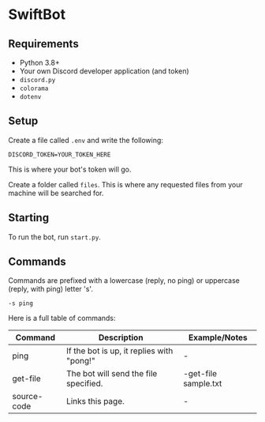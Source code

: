 # SwiftBot

## Requirements
* Python 3.8+
* Your own Discord developer application (and token)
* `discord.py`
* `colorama`
* `dotenv`
## Setup
Create a file called `.env` and write the following:
```env
DISCORD_TOKEN=YOUR_TOKEN_HERE
```
This is where your bot's token will go.

Create a folder called `files`. This is where any requested files from your machine will be searched for.

## Starting

To run the bot, run `start.py`.

## Commands

Commands are prefixed with a lowercase (reply, no ping) or uppercase (reply, with ping) letter 's'.

```
-s ping
```

Here is a full table of commands:

| Command | Description | Example/Notes |
|---|---|---|
| ping    | If the bot is up, it replies with "pong!" | - |
| get-file | The bot will send the file specified. | -get-file sample.txt |
| source-code | Links this page. | -|
